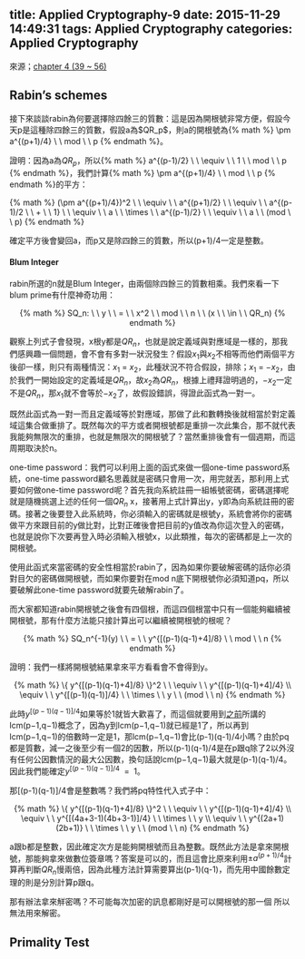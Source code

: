 title: Applied Cryptography-9
date: 2015-11-29 14:49:31
tags: Applied Cryptography
categories: Applied Cryptography
---
來源；[chapter 4 (39 ~ 56)](http://staff.csie.ncu.edu.tw/yensm/lecture/Cryptography/Chapter-4%20Public-Key%20Cryptography%28v2%29.pdf)

<h2> Rabin’s schemes </h2>
接下來談談rabin為何要選擇除四餘三的質數：這是因為開根號非常方便，假設今天p是這種除四餘三的質數，假設a為$QR_p$，則a的開根號為{% math %} \pm a^{(p+1)/4} \ \ mod \ \ p {% endmath %}。

證明：因為a為$QR_p$，所以{% math %} a^{(p-1)/2} \ \ \equiv \ \ 1 \ \ mod \ \ p {% endmath %}，我們計算{% math %} \pm a^{(p+1)/4} \ \ mod \ \ p {% endmath %}的平方：

{% math %} (\pm a^{(p+1)/4})^2  \ \ \equiv \ \ a^{(p+1)/2} \ \ \equiv \ \ a^{(p-1)/2 \ \ + \ \ 1} \ \ \equiv \ \ a \ \ \times \ \ a^{(p-1)/2} \ \ \equiv \ \ a \ \ (mod \ \ p) {% endmath %}

確定平方後會變回a，而p又是除四餘三的質數，所以(p+1)/4一定是整數。

<h4> Blum Integer </h4>

rabin所選的n就是Blum Integer，由兩個除四餘三的質數相乘。我們來看一下blum prime有什麼神奇功用：

<center> {% math %} SQ_n: \ \ y \ \ = \ \ x^2 \ \ mod \ \ n \ \ (x \ \ \in \ \ QR_n) {% endmath %} </center>

觀察上列式子會發現，x根y都是$QR_n$，也就是說定義域與對應域是一樣的，那我們感興趣一個問題，會不會有多對一狀況發生？假設$x_1$與$x_2$不相等而他們兩個平方後卻一樣，則只有兩種情況：$x_1$ = $x_2$，此種狀況不符合假設，排除；$x_1$ = $- x_2$，由於我們一開始設定的定義域是$QR_n$，故$x_2$為$QR_n$，根據上禮拜證明過的，$-x_2$一定不是$QR_n$，那$x_1$就不會等於$-x_2$了，故假設錯誤，得證此函式為一對一。

既然此函式為一對一而且定義域等於對應域，那做了此和數轉換後就相當於對定義域這集合做重排了。既然每次的平方或者開根號都是重排一次此集合，那不就代表我能夠無限次的重排，也就是無限次的開根號了？當然重排後會有一個週期，而這周期取決於n。

one-time password：我們可以利用上面的函式來做一個one-time password系統，one-time password顧名思義就是密碼只會用一次，用完就丟，那利用上式要如何做one-time password呢？首先我向系統註冊一組帳號密碼，密碼選擇呢就是隨機挑選上述的任何一個$QR_n$ x，接著用上式計算出y，y即為向系統註冊的密碼。接著之後要登入此系統時，你必須輸入的密碼就是根號y，系統會將你的密碼做平方來跟目前的y做比對，比對正確後會把目前的y值改為你這次登入的密碼，也就是說你下次要再登入時必須輸入根號x，以此類推，每次的密碼都是上一次的開根號。

使用此函式來當密碼的安全性相當於rabin了，因為如果你要破解密碼的話你必須對目欠的密碼做開根號，而如果你要對在mod n底下開根號你必須知道pq，所以要破解此one-time password就要先破解rabin了。

而大家都知道rabin開根號之後會有四個根，而這四個根當中只有一個能夠繼續被開根號，那有什麼方法能只接計算出可以繼續被開根號的根呢？

<center> {% math %} SQ_n^{-1}(y) \ \ = \ \ y^{[(p-1)(q-1)+4]/8} \ \ mod \ \ n {% endmath %} </center>

證明：我們一樣將開根號結果拿來平方看看會不會得到y。
<center>
{% math %}
\{ y^{[(p-1)(q-1)+4]/8} \}^2 \ \ \equiv \ \ y^{[(p-1)(q-1)+4]/4} \\
\equiv \ \ y^{[(p-1)(q-1)]/4} \ \ \times \ \ y \ \ (mod \ \ n)
{% endmath %}
</center>

此時$y^{[(p-1)(q-1)]/4}$如果等於1就皆大歡喜了，而這個就要用到[之前](http://eastl.github.io/2015/10/21/Applied-Cryptography-5/)所講的lcm(p−1,q−1)概念了，因為y到lcm(p−1,q−1)就已經是1了，所以再到lcm(p−1,q−1)的倍數時一定是1，那lcm(p−1,q−1)會比(p-1)(q-1)/4小嗎？由於pq都是質數，減一之後至少有一個2的因數，所以(p-1)(q-1)/4是在p跟q除了2以外沒有任何公因數情況的最大公因數，換句話說lcm(p−1,q−1)最大就是(p-1)(q-1)/4。因此我們能確定$y^{[(p-1)(q-1)]/4} \ \ = \ \ 1$。

那[(p-1)(q-1)]/4會是整數嗎？我們將pq特性代入式子中：

<center>
{% math %}
\{ y^{[(p-1)(q-1)+4]/8} \}^2 \ \ \equiv \ \ y^{[(p-1)(q-1)+4]/4} \\
\equiv \ \ y^{[(4a+3-1)(4b+3-1)]/4} \ \ \times \ \ y  \\
\equiv \ \ y^{(2a+1)(2b+1)} \ \ \times \ \ y \ \ (mod \ \ n)
{% endmath %}
</center>

a跟b都是整數，因此確定次方是能夠開根號而且為整數。既然此方法是拿來開根號，那能夠拿來做數位簽章嗎？答案是可以的，而且這會比原來利用$\pm a^{(p+1)/4}$計算再判斷$QR_n$慢兩倍，因為此種方法計算需要算出(p-1)(q-1)，而先用中國餘數定理的則是分別計算p跟q。

那有辦法拿來觧密嗎？不可能每次加密的訊息都剛好是可以開根號的那一個
所以無法用來解密。

<h2> Primality Test </h2>


